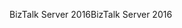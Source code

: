 <span data-ttu-id="f4200-101">BizTalk Server 2016</span><span class="sxs-lookup"><span data-stu-id="f4200-101">BizTalk Server 2016</span></span>
